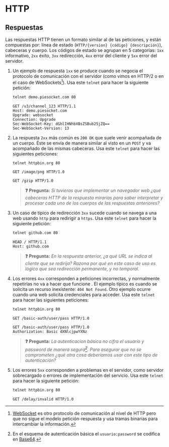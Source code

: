 # HTTP
## Respuestas

Las respuestas HTTP tienen un formato similar al de las peticiones, y están compuestas por: línea de estado (`HTTP/{version} {código} {descripción}`), cabeceras y cuerpo. Los códigos de estado se agrupan en 5 categorías: `1xx` informativo, `2xx` éxito, `3xx` redirección, `4xx` error del cliente y `5xx` error del servidor.

1. Un ejemplo de respuesta `1xx` se produce cuando se negocia el protocolo de comunicación con el servidor (como vimos en HTTP/2 o en el caso de WebSockets[^1]). Usa este `telnet` para hacer la siguiente petición:
   ```bash
   telnet demo.piesocket.com 80
   ```
   ```http
   GET /v3/channel_123 HTTP/1.1
   Host: demo.piesocket.com
   Upgrade: websocket
   Connection: Upgrade
   Sec-WebSocket-Key: dGhlIHNhbXBsZSBub25jZQ==
   Sec-WebSocket-Version: 13

   ```

1. La respuesta `2xx` más común es `200 OK` que suele venir acompañada de un cuerpo. Éste se envía de manera similar al visto en un `POST` y va acompañado de las mismas cabeceras. Usa este `telnet` para hacer las siguientes peticiones:
   ```bash
   telnet httpbin.org 80
   ```
   ```http
   GET /image/png HTTP/1.0

   ```
   ```http
   GET /gzip HTTP/1.0

   ```
   > **❓ Pregunta:** _Si tuvieras que implementar un navegador web ¿qué cabeceras HTTP de la respuesta mirarías para saber interpretar y procesar cada uno de los cuerpos de las respuestas anteriores?_

1. Un caso de típico de redirección `3xx` sucede cuando se navega a una web usando `http` para redirigir a `https`. Usa este `telnet` para hacer la siguiente petición:
   ```bash
   telnet github.com 80
   ```
   ```http
   HEAD / HTTP/1.1
   Host: github.com

   ```
   > **❓ Pregunta:** _En la respuesta anterior, ¿a qué URL se indica al cliente que se redirija? Razona por qué en este caso de uso es lógico que sea redirección permanente, y no temporal._

1. Los errores `4xx` corresponden a peticiones incorrectas, y normalmente repetirlas no va a hacer que funcione <a name="4xx"></a>. El ejemplo típico es cuando se solicita un recurso inexistente: `404 Not Found`. Otro ejemplo ocurre cuando una web solicita credenciales para acceder. Usa este `telnet` para hacer las siguientes peticiones:
   ```bash
   telnet httpbin.org 80
   ```
   ```http
   GET /basic-auth/user/pass HTTP/1.0

   ```
   ```http
   GET /basic-auth/user/pass HTTP/1.0
   Authorization: Basic dXNlcjpwYXNz

   ```
   > **❓ Pregunta:** _La autenticacion básica no cifra el usuario y password de manera segura[^2]<a name="basic-auth"></a>. Para asegurar que no se comprometen ¿qué otra cosa deberíamos usar con este tipo de autenticación?_

1. Los errores `5xx` corresponden a problemas en el servidor, como servidor sobrecargado o errores de implementación del servicio. Usa este `telnet` para hacer la siguiente petición:
   ```bash
   telnet httpbin.org 80
   ```
   ```http
   GET /delay/invalid HTTP/1.0

   ```

[^1]: [WebSocket](https://en.wikipedia.org/wiki/WebSocket) es otro protocolo de comunicación al nivel de HTTP pero que no sigue el modelo petición-respuesta y usa tramas binarias para intercambiar la información.

[^2]: En el esquema de autenticación básica el `usuario:password` se codifica en [Base64](https://en.wikipedia.org/wiki/Base64).